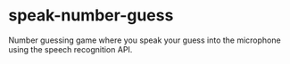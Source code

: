 # speak-number-guess
Number guessing game where you speak your guess into the microphone using the speech recognition API.
